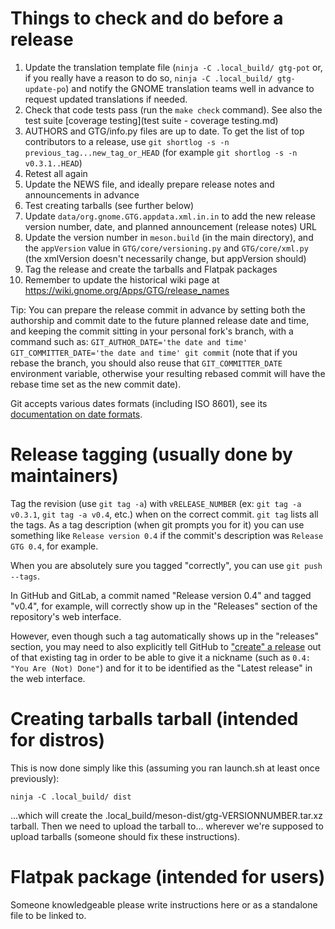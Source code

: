 # Things to check and do before a release

1. Update the translation template file (`ninja -C .local_build/ gtg-pot` or, if you really have a reason to do so, `ninja -C .local_build/ gtg-update-po`) and notify the GNOME translation teams well in advance to request updated translations if needed.
1. Check that code tests pass (run the `make check` command). See also the test suite [coverage testing](test suite - coverage testing.md)
2. AUTHORS and GTG/info.py files are up to date. To get the list of top contributors to a release, use `git shortlog -s -n previous_tag...new_tag_or_HEAD` (for example `git shortlog -s -n v0.3.1..HEAD`)
3. Retest all again
4. Update the NEWS file, and ideally prepare release notes and announcements in advance
5. Test creating tarballs (see further below)
6. Update `data/org.gnome.GTG.appdata.xml.in.in` to add the new release version number, date, and planned announcement (release notes) URL
7. Update the version number in `meson.build` (in the main directory), and the `appVersion` value in `GTG/core/versioning.py` and `GTG/core/xml.py` (the xmlVersion doesn't necessarily change, but appVersion should)
8. Tag the release and create the tarballs and Flatpak packages
9. Remember to update the historical wiki page at https://wiki.gnome.org/Apps/GTG/release_names

Tip: You can prepare the release commit in advance by setting both the authorship and commit date to the future planned release date and time, and keeping the commit sitting in your personal fork's branch, with a command such as: `GIT_AUTHOR_DATE='the date and time' GIT_COMMITTER_DATE='the date and time' git commit` (note that if you rebase the branch, you should also reuse that `GIT_COMMITTER_DATE` environment variable, otherwise your resulting rebased commit will have the rebase time set as the new commit date).

Git accepts various dates formats (including ISO 8601), see its [documentation on date formats](https://github.com/git/git/blob/master/Documentation/date-formats.txt).


# Release tagging (usually done by maintainers)

Tag the revision (use `git tag -a`) with `vRELEASE_NUMBER` (ex: `git tag -a v0.3.1`, `git tag -a v0.4`, etc.) when on the correct commit. `git tag` lists all the tags. As a tag description (when git prompts you for it) you can use something like `Release version 0.4` if the commit's description was `Release GTG 0.4`, for example.

When you are absolutely sure you tagged "correctly", you can use `git push --tags`.

In GitHub and GitLab, a commit named "Release version 0.4" and tagged "v0.4", for example, will correctly show up in the "Releases" section of the repository's web interface.

However, even though such a tag automatically shows up in the "releases" section, you may need to also explicitly tell GitHub to ["create" a release](https://github.com/getting-things-gnome/gtg/releases/new) out of that existing tag in order to be able to give it a nickname (such as `0.4: "You Are (Not) Done"`) and for it to be identified as the "Latest release" in the web interface.

# Creating tarballs tarball (intended for distros)

This is now done simply like this (assuming you ran launch.sh at least once previously):

    ninja -C .local_build/ dist

...which will create the .local_build/meson-dist/gtg-VERSIONNUMBER.tar.xz tarball.
Then we need to upload the tarball to... wherever we're supposed to upload tarballs (someone should fix these instructions).

# Flatpak package (intended for users)

Someone knowledgeable please write instructions here or as a standalone file to be linked to.
